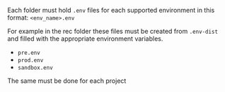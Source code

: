 
Each folder must hold `.env` files for each supported environment in this format: `<env_name>.env`

For example in the rec folder these files must be created from `.env-dist` and filled with the appropriate environment variables.

* `pre.env`
* `prod.env`
* `sandbox.env`

The same must be done for each project
